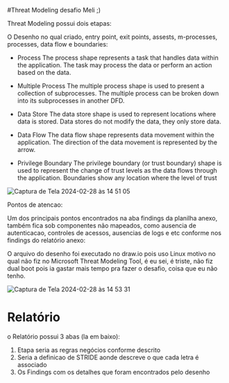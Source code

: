 #Threat Modeling desafio Meli ;)

Threat Modeling possui dois etapas:

O Desenho no qual criado, entry point, exit points, assests, m-processes, processes, data flow e boundaries:

*  	Process 	The process shape represents a task that handles data within the application. The task may process the data or perform an action based on the data.

*   Multiple Process 	The multiple process shape is used to present a collection of subprocesses. The multiple process can be broken down into its subprocesses
 in another DFD.

* Data Store 	The data store shape is used to represent locations where data is stored. Data stores do not modify the data, they only store data.

* Data Flow 	The data flow shape represents data movement within the application. The direction of the data movement is represented by the arrow.

* Privilege Boundary 	The privilege boundary (or trust boundary) shape is used to represent the change of trust levels as the data flows through the application. Boundaries show any location where the level of trust

![Captura de Tela 2024-02-28 às 14 51 05](https://github.com/h4cker39/burp-extensions/assets/14226200/0bccd78e-021f-40a6-b560-b4ca19c29a8a)


 Pontos de atencao:

 Um dos principais pontos encontrados na aba findings da planilha anexo, também fica sob componentes não mapeados, como ausencia de autenticacao, controles de acessos, ausencias de logs e etc conforme nos findings do relatório anexo:
 
O arquivo do desenho foi executado no draw.io pois uso Linux motivo no qual não fiz no Microsoft Threat Modeling Tool, é eu sei, é triste, não fiz dual boot pois ia gastar mais tempo pra fazer o desafio, coisa que eu não tenho.

![Captura de Tela 2024-02-28 às 14 53 31](https://github.com/h4cker39/burp-extensions/assets/14226200/852d56b7-2307-4b3b-8e75-272a8d39f3b3)


 # Relatório 

 o Relatório possui 3 abas (la em baixo):
 1. Etapa seria as regras negócios conforme descrito
 2. Seria a definicao de STRIDE aonde descreve o que cada letra é associado
 3. Os Findings com os detalhes que foram encontrados pelo desenho



 
